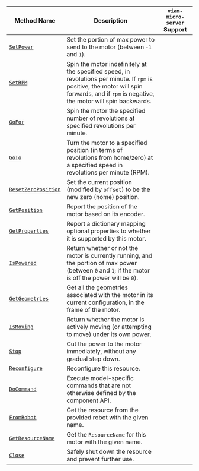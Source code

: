 <!-- prettier-ignore -->
| Method Name | Description | `viam-micro-server` Support |
| ----------- | ----------- | --------------------------- |
| [`SetPower`](/appendix/apis/components/motor/#setpower) | Set the portion of max power to send to the motor (between `-1` and `1`). | <p class="center-text"><i class="fas fa-check" title="yes"></i></p> |
| [`SetRPM`](/appendix/apis/components/motor/#setrpm) | Spin the motor indefinitely at the specified speed, in revolutions per minute. If `rpm` is positive, the motor will spin forwards, and if `rpm` is negative, the motor will spin backwards. | <p class="center-text"><i class="fas fa-times" title="no"></i></p> |
| [`GoFor`](/appendix/apis/components/motor/#gofor) | Spin the motor the specified number of revolutions at specified revolutions per minute. | <p class="center-text"><i class="fas fa-times" title="no"></i></p> |
| [`GoTo`](/appendix/apis/components/motor/#goto) | Turn the motor to a specified position (in terms of revolutions from home/zero) at a specified speed in revolutions per minute (RPM). | <p class="center-text"><i class="fas fa-times" title="no"></i></p> |
| [`ResetZeroPosition`](/appendix/apis/components/motor/#resetzeroposition) | Set the current position (modified by `offset`) to be the new zero (home) position. | <p class="center-text"><i class="fas fa-times" title="no"></i></p> |
| [`GetPosition`](/appendix/apis/components/motor/#getposition) | Report the position of the motor based on its encoder. | <p class="center-text"><i class="fas fa-check" title="yes"></i></p> |
| [`GetProperties`](/appendix/apis/components/motor/#getproperties) | Report a dictionary mapping optional properties to whether it is supported by this motor. | <p class="center-text"><i class="fas fa-check" title="yes"></i></p> |
| [`IsPowered`](/appendix/apis/components/motor/#ispowered) | Return whether or not the motor is currently running, and the portion of max power (between `0` and `1`; if the motor is off the power will be `0`). | <p class="center-text"><i class="fas fa-times" title="no"></i></p> |
| [`GetGeometries`](/appendix/apis/components/motor/#getgeometries) | Get all the geometries associated with the motor in its current configuration, in the frame of the motor. | <p class="center-text"><i class="fas fa-times" title="no"></i></p> |
| [`IsMoving`](/appendix/apis/components/motor/#ismoving) | Return whether the motor is actively moving (or attempting to move) under its own power. | <p class="center-text"><i class="fas fa-check" title="yes"></i></p> |
| [`Stop`](/appendix/apis/components/motor/#stop) | Cut the power to the motor immediately, without any gradual step down. | <p class="center-text"><i class="fas fa-check" title="yes"></i></p> |
| [`Reconfigure`](/appendix/apis/components/motor/#reconfigure) | Reconfigure this resource. | <p class="center-text"><i class="fas fa-times" title="no"></i></p> |
| [`DoCommand`](/appendix/apis/components/motor/#docommand) | Execute model-specific commands that are not otherwise defined by the component API. | <p class="center-text"><i class="fas fa-times" title="no"></i></p> |
| [`FromRobot`](/appendix/apis/components/motor/#fromrobot) | Get the resource from the provided robot with the given name. | <p class="center-text"><i class="fas fa-times" title="no"></i></p> |
| [`GetResourceName`](/appendix/apis/components/motor/#getresourcename) | Get the `ResourceName` for this motor with the given name. | <p class="center-text"><i class="fas fa-times" title="no"></i></p> |
| [`Close`](/appendix/apis/components/motor/#close) | Safely shut down the resource and prevent further use. | <p class="center-text"><i class="fas fa-times" title="no"></i></p> |
